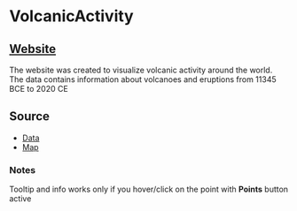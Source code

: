 # VolcanicActivity
<h2><a target='_blank' href='https://rafal-szatkiewicz.github.io/VolcanicActivity/public/index.html'>Website</a></h2>
<p>The website was created to visualize volcanic activity around the world. The data contains information about volcanoes and eruptions from <span class="underlineClass">11345 BCE to 2020 CE</span></p>
            <h2>Source</h2>
            <ul>
              <li><a target="_blank" href="https://www.kaggle.com/datasets/jessemostipak/volcano-eruptions?resource=download">Data</a></li>
              <li><a target="_blank" href="https://www.mapbox.com">Map</a></li>
            </ul>
<h3>Notes</h3>
<p>Tooltip and info works only if you hover/click on the point with <b>Points</b> button active</p>
